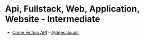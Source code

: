 # Api, Fullstack, Web, Application, Website - Intermediate
  - [Crime Fiction API](https://github.com/deesclouds/true-crime-api) - [@deesclouds](https://github.com/deesclouds)
